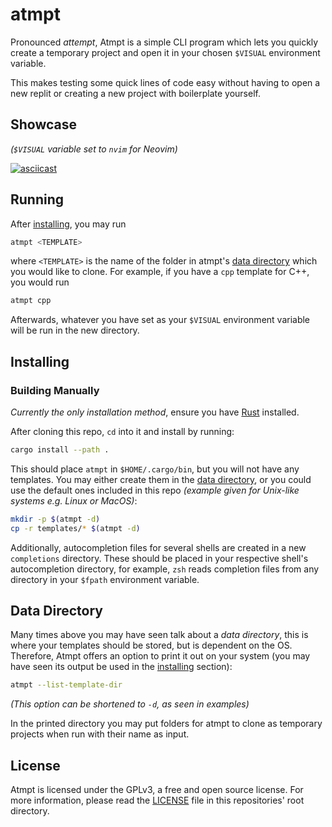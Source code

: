 # atmpt

Pronounced _attempt_, Atmpt is a simple CLI program which lets you quickly
create a temporary project and open it in your chosen `$VISUAL` environment
variable.

This makes testing some quick lines of code easy without having to open a new
replit or creating a new project with boilerplate yourself.

## Showcase

_(`$VISUAL` variable set to `nvim` for Neovim)_

[![asciicast](https://asciinema.org/a/628728.svg)](https://asciinema.org/a/628728)

## Running

After [installing], you may run

```bash
atmpt <TEMPLATE>
```

where `<TEMPLATE>` is the name of the folder in atmpt's [data directory] which
you would like to clone. For example, if you have a `cpp` template for C++, you
would run

```bash
atmpt cpp
```

Afterwards, whatever you have set as your `$VISUAL`
environment variable will be run in the new directory.

## Installing

### Building Manually

_Currently the only installation method_, ensure you have [Rust] installed.

After cloning this repo, `cd` into it and install by running:

```bash
cargo install --path .
```

This should place `atmpt` in `$HOME/.cargo/bin`, but you will not have any
templates. You may either create them in the [data directory], or you could use
the default ones included in this repo _(example given for Unix-like systems
e.g. Linux or MacOS)_:

```bash
mkdir -p $(atmpt -d)
cp -r templates/* $(atmpt -d)
```

Additionally, autocompletion files for several shells are created in a new
`completions` directory. These should be placed in your respective shell's
autocompletion directory, for example, `zsh` reads completion files from any
directory in your `$fpath` environment variable.

## Data Directory

Many times above you may have seen talk about a _data directory_, this is
where your templates should be stored, but is dependent on the OS. Therefore,
Atmpt offers an option to print it out on your system (you may have seen its
output be used in the [installing] section):

```bash
atmpt --list-template-dir
```

_(This option can be shortened to `-d`, as seen in examples)_

In the printed directory you may put folders for atmpt to clone as temporary
projects when run with their name as input.

## License

Atmpt is licensed under the GPLv3, a free and open source license. For more
information, please read the [LICENSE] file in this repositories' root
directory.

[installing]: https://github.com/marcelohdez/Atmpt/#installing
[data directory]: https://github.com/marcelohdez/Atmpt/#data-directory
[Rust]: https://www.rust-lang.org
[LICENSE]: https://github.com/marcelohdez/Atmpt/blob/master/LICENSE
